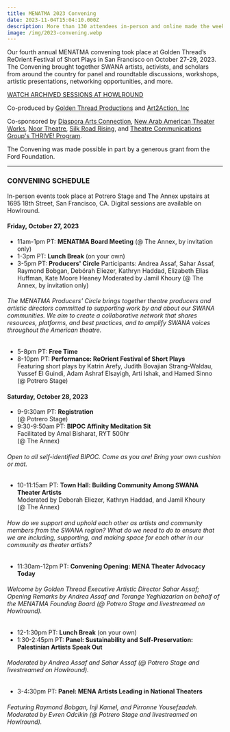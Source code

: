```yaml
---
title: MENATMA 2023 Convening
date: 2023-11-04T15:04:10.000Z
description: More than 130 attendees in-person and online made the weekend a success.
image: /img/2023-convening.webp
---
```


Our fourth annual MENATMA convening took place at Golden Thread’s ReOrient Festival of Short Plays in San Francisco on October 27-29, 2023. The Convening brought together SWANA artists, activists, and scholars from around the country for panel and roundtable discussions, workshops, artistic presentations, networking opportunities, and more. 

[WATCH ARCHIVED SESSIONS AT HOWLROUND](https://howlround.com/happenings/fourth-annual-convening-middle-eastern-north-african-theater-makers-alliance-menatma)

Co-produced by [Golden Thread Productions](https://www.goldenthread.org/) and [Art2Action, Inc](https://www.art2action.org/) 

Co-sponsored by [Diaspora Arts Connection](https://www.diasporaartsconnection.org), [New Arab American Theater Works](https://www.newarabamericantheaterworks.org/), [Noor Theatre](https://www.noortheatre.org/), [Silk Road Rising](https://www.silkroadrising.org/), and [Theatre Communications Group's THRIVE! Program](https://www.tcg.org/).  

The Convening was made possible in part by a generous grant from the Ford Foundation. 

---

### CONVENING SCHEDULE

In-person events took place at Potrero Stage and The Annex upstairs at 1695 18th Street, San Francisco, CA. Digital sessions are available on Howlround.  

#### Friday, October 27, 2023
- 11am-1pm PT: **MENATMA Board Meeting** (@ The Annex, by invitation only)
- 1-3pm PT: **Lunch Break** (on your own)
- 3-5pm PT: **Producers' Circle**
Participants: Andrea Assaf, Sahar Assaf, Raymond Bobgan, Debórah Eliezer, Kathryn Haddad, Elizabeth Elias Huffman, Kate Moore Heaney
Moderated by Jamil Khoury
(@ The Annex, by invitation only)  
###### The MENATMA Producers' Circle brings together theatre producers and artistic directors committed to supporting work by and about our SWANA communities. We aim to create a collaborative network that shares resources, platforms, and best practices, and to amplify SWANA voices throughout the American theatre.  
- 5-8pm PT: **Free Time**
- 8-10pm PT: **Performance: ReOrient Festival of Short Plays**  
Featuring short plays by Katrin Arefy, Judith Bovajian Strang-Waldau, Yussef El Guindi, Adam Ashraf Elsayigh, Arti Ishak, and Hamed Sinno  
(@ Potrero Stage)  

#### Saturday, October 28, 2023
- 9-9:30am PT: **Registration**  
(@ Potrero Stage)  
- 9:30-9:50am PT: **BIPOC Affinity Meditation Sit**  
Facilitated by Amal Bisharat, RYT 500hr  
(@ The Annex)  
###### Open to all self-identified BIPOC. Come as you are! Bring your own cushion or mat.
- 10-11:15am PT: **Town Hall: Building Community Among SWANA Theater Artists**  
Moderated by Deborah Eliezer, Kathryn Haddad, and Jamil Khoury  
(@ The Annex)  
###### How do we support and uphold each other as artists and community members from the SWANA region? What do we need to do to ensure that we are including, supporting, and making space for each other in our community as theater artists? 
- 11:30am-12pm PT: **Convening Opening: MENA Theater Advocacy Today**
###### Welcome by Golden Thread Executive Artistic Director Sahar Assaf; Opening Remarks by Andrea Assaf and Torange Yeghiazarian on behalf of the MENATMA Founding Board (@ Potrero Stage and livestreamed on Howlround).
- 12-1:30pm PT: **Lunch Break** (on your own) 
- 1:30-2:45pm PT: **Panel: Sustainability and Self-Preservation: Palestinian Artists Speak Out**   
###### Moderated by Andrea Assaf and Sahar Assaf (@ Potrero Stage and livestreamed on Howlround).
- 3-4:30pm PT: **Panel: MENA Artists Leading in National Theaters**  
###### Featuring Raymond Bobgan, Inji Kamel, and Pirronne Yousefzadeh. Moderated by Evren Odcikin (@ Potrero Stage and livestreamed on Howlround).
